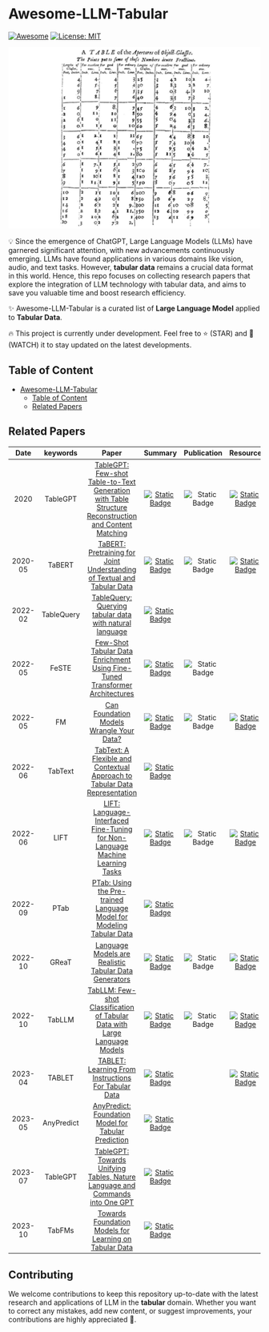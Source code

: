 # Awesome-LLM-Tabular
[![Awesome](https://awesome.re/badge.svg)](https://github.com/johnnyhwu/Awesome-LLM-Tabular)
[![License: MIT](https://img.shields.io/badge/License-MIT-green.svg)](https://opensource.org/licenses/MIT)

![](/resource/other/banner.png)

:bulb: Since the emergence of ChatGPT, Large Language Models (LLMs) have garnered significant attention, with new advancements continuously emerging. LLMs have found applications in various domains like vision, audio, and text tasks. However, **tabular data** remains a crucial data format in this world. Hence, this repo focuses on collecting research papers that explore the integration of LLM technology with tabular data, and aims to save you valuable time and boost research efficiency.

:sparkles: Awesome-LLM-Tabular is a curated list of **Large Language Model** applied to **Tabular Data**.

:fire: This project is currently under development. Feel free to :star: (STAR) and :telescope: (WATCH) it to stay updated on the latest developments.

## Table of Content

- [Awesome-LLM-Tabular](#awesome-llm-tabular)
  - [Table of Content](#table-of-content)
  - [Related Papers](#related-papers)

## Related Papers

| Date | keywords | Paper | Summary | Publication | Resource |
| :--: | :------: | :---: | :-----: | :---------: | :------: |
| 2020 | TableGPT | [TableGPT: Few-shot Table-to-Text Generation with Table Structure Reconstruction and Content Matching](https://aclanthology.org/2020.coling-main.179.pdf) | [![Static Badge](https://badgen.net/badge/color/TBA/red?label=)](/resource/summary/TableGPT2020.md) | ![Static Badge](https://badgen.net/badge/color/COLING/blue?label=) | [![Static Badge](https://badgen.net/badge/color/Code/black?label=)](https://github.com/syw1996/TableGPT) |
| 2020-05 | TaBERT| [TaBERT: Pretraining for Joint Understanding of Textual and Tabular Data](https://arxiv.org/abs/2005.08314) | [![Static Badge](https://badgen.net/badge/color/TBA/red?label=)](/resource/summary/TaBERT.md) | ![Static Badge](https://badgen.net/badge/color/ACL/blue?label=) | [![Static Badge](https://badgen.net/badge/color/Code/black?label=)](https://github.com/facebookresearch/TaBERT) |
| 2022-02 | TableQuery | [TableQuery: Querying tabular data with natural language](https://arxiv.org/pdf/2202.00454.pdf) | [![Static Badge](https://badgen.net/badge/color/ChatGPT/green?label=)](/resource/summary/TableQuery.md) | | |
| 2022-05 | FeSTE      | [Few-Shot Tabular Data Enrichment Using Fine-Tuned Transformer Architectures](https://aclanthology.org/2022.acl-long.111.pdf) | [![Static Badge](https://badgen.net/badge/color/ChatGPT/green?label=)](/resource/summary/FeSTE.md) | ![Static Badge](https://badgen.net/badge/color/ACL/blue?label=) | |
| 2022-05 | FM        | [Can Foundation Models Wrangle Your Data?](https://arxiv.org/abs/2205.09911) | [![Static Badge](https://badgen.net/badge/color/ChatGPT/green?label=)](/resource/summary/FM.md) | ![Static Badge](https://badgen.net/badge/color/VLDB/blue?label=) | [![Static Badge](https://badgen.net/badge/color/Code/black?label=)](https://github.com/HazyResearch/fm_data_tasks) |
| 2022-06 | TabText    | [TabText: A Flexible and Contextual Approach to Tabular Data Representation](https://arxiv.org/abs/2206.10381) | [![Static Badge](https://badgen.net/badge/color/ChatGPT/green?label=)](/resource/summary/TabText.md) | | |
| 2022-06 | LIFT       | [LIFT: Language-Interfaced Fine-Tuning for Non-Language Machine Learning Tasks](https://arxiv.org/abs/2206.06565) | [![Static Badge](https://badgen.net/badge/color/ChatGPT/green?label=)](/resource/summary/LIFT.md) | ![Static Badge](https://badgen.net/badge/color/NeurIPS/blue?label=) | [![Static Badge](https://badgen.net/badge/color/Code/black?label=)](https://github.com/UW-Madison-Lee-Lab/LanguageInterfacedFineTuning) |
| 2022-09 | PTab | [PTab: Using the Pre-trained Language Model for Modeling Tabular Data](https://arxiv.org/pdf/2209.08060.pdf) | [![Static Badge](https://badgen.net/badge/color/ChatGPT/green?label=)](/resource/summary/PTab.md) | | |
| 2022-10 | GReaT | [Language Models are Realistic Tabular Data Generators](https://arxiv.org/pdf/2210.06280.pdf) | [![Static Badge](https://badgen.net/badge/color/ChatGPT/green?label=)](/resource/summary/PReaT.md) | ![Static Badge](https://badgen.net/badge/color/ICLR/blue?label=) | [![Static Badge](https://badgen.net/badge/color/Code/black?label=)](https://github.com/kathrinse/be_great) |
| 2022-10 | TabLLM | [TabLLM: Few-shot Classification of Tabular Data with Large Language Models](https://arxiv.org/pdf/2210.10723.pdf) | [![Static Badge](https://badgen.net/badge/color/ChatGPT/green?label=)](/resource/summary/TabLLM.md) | ![Static Badge](https://badgen.net/badge/color/AISTATS/blue?label=) | [![Static Badge](https://badgen.net/badge/color/Code/black?label=)](https://github.com/clinicalml/TabLLM) |
| 2023-04 | TABLET | [TABLET: Learning From Instructions For Tabular Data](https://arxiv.org/pdf/2304.13188.pdf) | [![Static Badge](https://badgen.net/badge/color/TBA/red?label=)](/resource/summary/TabLLM.md) | | [![Static Badge](https://badgen.net/badge/color/Code/black?label=)](https://github.com/dylan-slack/Tablet) |
| 2023-05 | AnyPredict | [AnyPredict: Foundation Model for Tabular Prediction](https://arxiv.org/pdf/2305.12081.pdf) | [![Static Badge](https://badgen.net/badge/color/TBA/red?label=)](/resource/summary/AnyPredict.md) | | |
| 2023-07 | TableGPT | [TableGPT: Towards Unifying Tables, Nature Language and Commands into One GPT](https://arxiv.org/pdf/2307.08674.pdf) | [![Static Badge](https://badgen.net/badge/color/TBA/red?label=)](/resource/summary/TableGPT2023.md) | | |
| 2023-10 | TabFMs | [Towards Foundation Models for Learning on Tabular Data](https://arxiv.org/pdf/2310.07338.pdf) | [![Static Badge](https://badgen.net/badge/color/ChatGPT/green?label=)](/resource/summary/TabFMs.md) | | |

## Contributing
We welcome contributions to keep this repository up-to-date with the latest research and applications of LLM in the **tabular** domain. Whether you want to correct any mistakes, add new content, or suggest improvements, your contributions are highly appreciated :hugs:.
